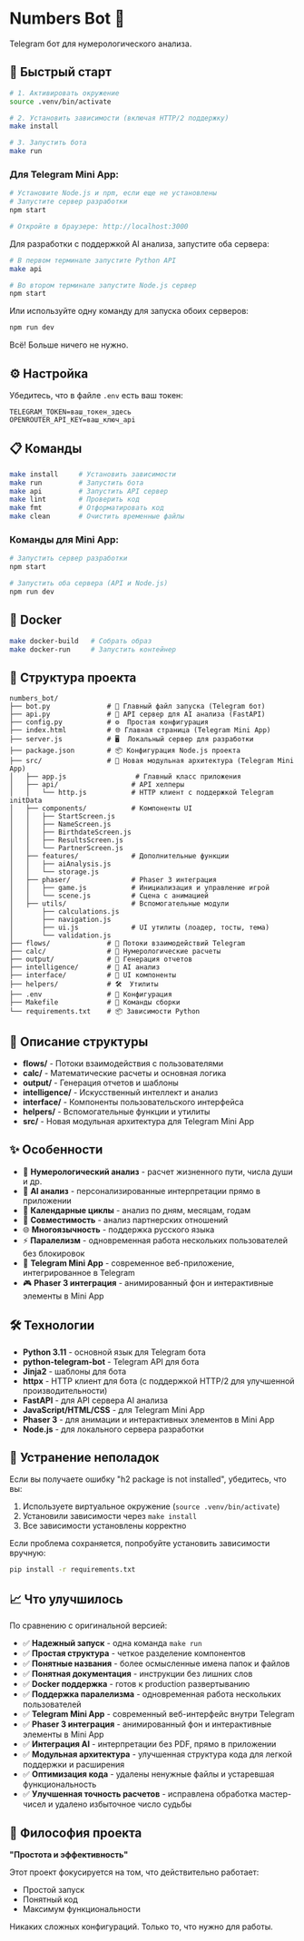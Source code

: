 # Numbers Bot 🔢

Telegram бот для нумерологического анализа.

## 🚀 Быстрый старт

```bash
# 1. Активировать окружение
source .venv/bin/activate

# 2. Установить зависимости (включая HTTP/2 поддержку)
make install

# 3. Запустить бота
make run
```

### Для Telegram Mini App:

```bash
# Установите Node.js и npm, если еще не установлены
# Запустите сервер разработки
npm start

# Откройте в браузере: http://localhost:3000
```

Для разработки с поддержкой AI анализа, запустите оба сервера:

```bash
# В первом терминале запустите Python API
make api

# Во втором терминале запустите Node.js сервер
npm start
```

Или используйте одну команду для запуска обоих серверов:

```bash
npm run dev
```

Всё! Больше ничего не нужно.

## ⚙️ Настройка

Убедитесь, что в файле `.env` есть ваш токен:
```
TELEGRAM_TOKEN=ваш_токен_здесь
OPENROUTER_API_KEY=ваш_ключ_api
```

## 📋 Команды

```bash
make install     # Установить зависимости
make run         # Запустить бота
make api         # Запустить API сервер
make lint        # Проверить код
make fmt         # Отформатировать код
make clean       # Очистить временные файлы
```

### Команды для Mini App:

```bash
# Запустить сервер разработки
npm start

# Запустить оба сервера (API и Node.js)
npm run dev
```

## 🐳 Docker

```bash
make docker-build   # Собрать образ
make docker-run     # Запустить контейнер
```

## 📁 Структура проекта

```
numbers_bot/
├── bot.py              # 🚀 Главный файл запуска (Telegram бот)
├── api.py              # 🤖 API сервер для AI анализа (FastAPI)
├── config.py           # ⚙️  Простая конфигурация
├── index.html          # 🌐 Главная страница (Telegram Mini App)
├── server.js           # 🖥️  Локальный сервер для разработки
├── package.json        # 📦 Конфигурация Node.js проекта
├── src/                # 📁 Новая модульная архитектура (Telegram Mini App)
│   ├── app.js                 # Главный класс приложения
│   ├── api/                  # API хелперы
│   │   └── http.js           # HTTP клиент с поддержкой Telegram initData
│   ├── components/           # Компоненты UI
│   │   ├── StartScreen.js
│   │   ├── NameScreen.js
│   │   ├── BirthdateScreen.js
│   │   ├── ResultsScreen.js
│   │   └── PartnerScreen.js
│   ├── features/             # Дополнительные функции
│   │   ├── aiAnalysis.js
│   │   └── storage.js
│   ├── phaser/               # Phaser 3 интеграция
│   │   ├── game.js           # Инициализация и управление игрой
│   │   └── scene.js          # Сцена с анимацией
│   ├── utils/                # Вспомогательные модули
│       ├── calculations.js
│       ├── navigation.js
│       ├── ui.js             # UI утилиты (лоадер, тосты, тема)
│       └── validation.js
├── flows/              # 📨 Потоки взаимодействий Telegram
├── calc/               # 🔢 Нумерологические расчеты
├── output/             # 📄 Генерация отчетов
├── intelligence/       # 🤖 AI анализ
├── interface/          # 🎨 UI компоненты
├── helpers/            # 🛠️  Утилиты
├── .env                # 🔐 Конфигурация
├── Makefile            # 🔨 Команды сборки
└── requirements.txt    # 📦 Зависимости Python
```

## 📁 Описание структуры

- **flows/** - Потоки взаимодействия с пользователями
- **calc/** - Математические расчеты и основная логика
- **output/** - Генерация отчетов и шаблоны
- **intelligence/** - Искусственный интеллект и анализ
- **interface/** - Компоненты пользовательского интерфейса
- **helpers/** - Вспомогательные функции и утилиты
- **src/** - Новая модульная архитектура для Telegram Mini App

## ✨ Особенности

- 🔢 **Нумерологический анализ** - расчет жизненного пути, числа души и др.
- 🤖 **AI анализ** - персонализированные интерпретации прямо в приложении
- 📅 **Календарные циклы** - анализ по дням, месяцам, годам
- 💑 **Совместимость** - анализ партнерских отношений
- 🌐 **Многоязычность** - поддержка русского языка
- ⚡ **Паралелизм** - одновременная работа нескольких пользователей без блокировок
- 📱 **Telegram Mini App** - современное веб-приложение, интегрированное в Telegram
- 🎮 **Phaser 3 интеграция** - анимированный фон и интерактивные элементы в Mini App

## 🛠️ Технологии

- **Python 3.11** - основной язык для Telegram бота
- **python-telegram-bot** - Telegram API для бота
- **Jinja2** - шаблоны для бота
- **httpx** - HTTP клиент для бота (с поддержкой HTTP/2 для улучшенной производительности)
- **FastAPI** - для API сервера AI анализа
- **JavaScript/HTML/CSS** - для Telegram Mini App
- **Phaser 3** - для анимации и интерактивных элементов в Mini App
- **Node.js** - для локального сервера разработки

## 🔧 Устранение неполадок

Если вы получаете ошибку "h2 package is not installed", убедитесь, что вы:
1. Используете виртуальное окружение (`source .venv/bin/activate`)
2. Установили зависимости через `make install`
3. Все зависимости установлены корректно

Если проблема сохраняется, попробуйте установить зависимости вручную:
```bash
pip install -r requirements.txt
```

## 📈 Что улучшилось

По сравнению с оригинальной версией:
- ✅ **Надежный запуск** - одна команда `make run`
- ✅ **Простая структура** - четкое разделение компонентов
- ✅ **Понятные названия** - более осмысленные имена папок и файлов
- ✅ **Понятная документация** - инструкции без лишних слов
- ✅ **Docker поддержка** - готов к production развертыванию
- ✅ **Поддержка паралелизма** - одновременная работа нескольких пользователей
- ✅ **Telegram Mini App** - современный веб-интерфейс внутри Telegram
- ✅ **Phaser 3 интеграция** - анимированный фон и интерактивные элементы в Mini App
- ✅ **Интеграция AI** - интерпретации без PDF, прямо в приложении
- ✅ **Модульная архитектура** - улучшенная структура кода для легкой поддержки и расширения
- ✅ **Оптимизация кода** - удалены ненужные файлы и устаревшая функциональность
- ✅ **Улучшенная точность расчетов** - исправлена обработка мастер-чисел и удалено избыточное число судьбы

## 🎯 Философия проекта

**"Простота и эффективность"**

Этот проект фокусируется на том, что действительно работает:
- Простой запуск
- Понятный код
- Максимум функциональности

Никаких сложных конфигураций. Только то, что нужно для работы.
